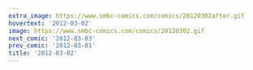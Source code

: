 ```yaml
---
extra_image: https://www.smbc-comics.com/comics/20120302after.gif
hovertext: '2012-03-02'
image: https://www.smbc-comics.com/comics/20120302.gif
next_comic: '2012-03-03'
prev_comic: '2012-03-01'
title: '2012-03-02'
---
```


